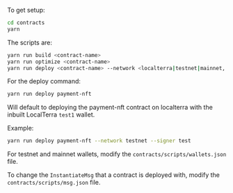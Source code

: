 To get setup:
```bash
cd contracts
yarn
```

The scripts are:
```bash
yarn run build <contract-name>
yarn run optimize <contract-name>
yarn run deploy <contract-name> --network <localterra|testnet|mainnet, default=localterra> --signer <wallet_id, default = test1>
```
For the deploy command:
```bash
yarn run deploy payment-nft
```
Will default to deploying the payment-nft contract on localterra with the inbuilt LocalTerra `test1` wallet.

Example:
```bash
yarn run deploy payment-nft --network testnet --signer test
```

For testnet and mainnet wallets, modify the `contracts/scripts/wallets.json` file.

To change the `InstantiateMsg` that a contract is deployed with, modify the `contracts/scripts/msg.json` file.